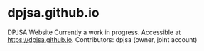 # dpjsa.github.io
DPJSA Website
Currently a work in progress. 
Accessible at https://dpjsa.github.io.
Contributors: dpjsa (owner, joint account)
